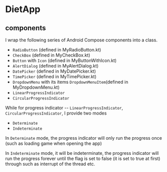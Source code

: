 # DietApp
## components
I wrap the following series of Android Compose components into a class.
+ `RadioButton` (defined in MyRadioButton.kt)
+ `CheckBox` (defined in MyCheckBox.kt)
+ `Button` with `Icon` (defined in MyButtonWithIcon.kt)
+ `AlertDialog` (defined in MyAlertDialog.kt)
+ `DatePicker` (defined in MyDatePicker.kt)
+ `TimePicker` (defined in MyTimePicker.kt)
+ `DropdownMenu` with its items `DropdownMenuItem`(defined in MyDropdownMenu.kt)
+ `LinearProgressIndicator`
+ `CircularProgressIndicator`

While for progress indicator -- `LinearProgressIndicator`, `CircularProgressIndicator`, I provide two modes
+ `Determinate` 
+ `Indeterminate`

In `Determinate` mode, the progress indicator will only run the progress once (such as loading game when opening the app)

In `Indeterminate` mode, it will be indeterminate, the progress indicator will run the progress forever until the flag is set to false (it is set to true at first) through such as interrupt of the thread etc.
